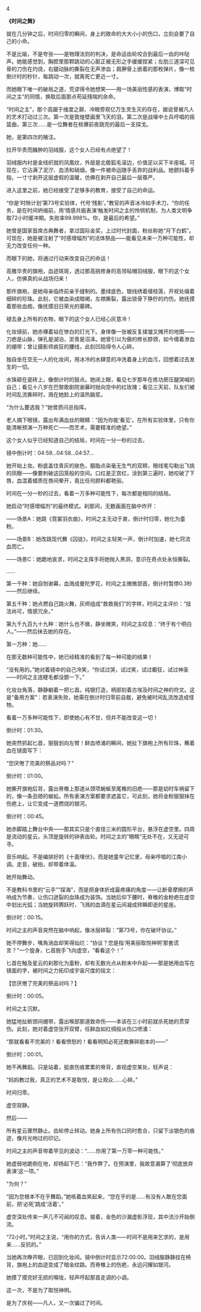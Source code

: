 4

**《时间之舞》**

就在几分钟之后，时间归零的瞬间，身上的致命的大大小小的伤口，立刻会要了自己的小命。

不是比喻，不是夸张——是物理法则的判决，是命运齿轮咬合到最后一齿的咔哒声。她能感觉到，胸腔里那颗跳动的心脏正被无形之手缓缓捏紧；左肋三道深可见骨的刀伤在灼烧，右腿动脉的撕裂在无声渗血；肩胛骨上嵌着的那枚弹片，像一枚倒计时的秒针，每跳动一次，就离死亡更近一寸。

而她眼下唯一的破局之道，荒谬得令她想笑——用一场美丽性感的表演，博取“时间之主”的同情，换取后面那点苟延残喘的余命。

“时间之主”，那个高踞于维度之巅、冷眼旁观亿万生灵生灭的存在，据说曾被凡人的艺术打动过三次。第一次是敦煌壁画里飞天的泪，第二次是战壕中士兵哼唱的摇篮曲，第三次……是一位舞者在核爆前夜跳完的最后一支探戈。

她，是第四次的赌注。

拉开华贵而臃肿的羽绒服，这个女人已经有点绝望了！

羽绒服内衬是金线织就的凤凰纹，外层是北极狐毛滚边，价值足以买下半座城。可现在，它沾满了泥泞、血渍和硝烟，像一件被命运随手丢弃的战利品。她颤抖着手指，一寸寸剥开这层虚假的温暖，仿佛在剥开自己最后一层尊严。

进入这里之前，她已经接受了足够多的教育，接受了自己的命运。

“你是‘时隙计划’第73号实验体，代号‘残影’。”教官的声音冰冷如手术刀，“你的任务，是在时间坍缩前，用‘情感共振表演’触发时间之主的怜悯机制，为人类文明争取72小时缓冲期。失败率99.998%。你，是最后的希望。”

她曾是国家首席古典舞者，拿过国际金奖，上过时代封面，粉丝称她“月下白鹤”。可现在，她是被注射了“时感增幅剂”的活体祭品——能看见未来一万种可能性，却无力改变任何一种。

而眼下的她，将通过行动来改变自己的命运！

高雅华贵的旗袍，血迹斑斑，透过那高挑修身的高领毡帽羽绒服，眼下的这个女人，仿佛真的从战场归来！

那件旗袍，是她母亲临终前亲手缝制的。墨绿底色，银线绣着缠枝莲，开衩处缀着细碎的珍珠。此刻，它被血染成暗褐，左襟撕裂，露出锁骨下狰狞的灼伤。她抚摸着那些血痂，像抚摸旧日荣光的墓碑。

褪去身上所有的衣物，眼下的这个女人已经心灰意冷！

化妆镜前，她赤裸着站在惨白的灯光下。身体像一张被反复揉皱又摊开的地图——刀疤是山脉，弹孔是湖泊，淤青是沼泽。她曾引以为傲的修长脖颈，如今缠着渗血的绷带；曾让摄影师疯狂的腰线，此刻凹陷得令人心碎。

独自坐在空无一人的化妆间，用冰冷的水肆意的冲洗着身上的血污，回想着过去发生的一切。

水珠砸在瓷砖上，像倒计时的鼓点。她闭上眼，看见七岁那年在练功房压腿哭喊的自己；看见十八岁在巴黎歌剧院谢幕时抛向空中的红玫瑰；看见三天前，队友们被时间乱流撕碎时，溅在她脸上的温热脑浆。

“为什么要选我？”她曾质问总指挥。

老人摘下眼镜，露出布满血丝的眼睛：“因为你能‘看见’。在所有实验体里，只有你能清晰预演一万种死亡——而艺术，需要精准的绝望。”

这个女人似乎已经知道自己的结局，时间在一分一秒的过去，

镜中倒计时：04:59…04:58…04:57…

她开始上妆。粉底盖住青灰的肤色，胭脂点染毫无生气的双颊，眼线笔勾勒出飞挑的凤眼——像要刺破这囚笼般的空间。口红是正宫红，涂到第三遍时，她咬破了下唇，血混着蜡质在唇间晕开，竟比任何颜料都艳丽。

时间在一分一秒的过去，看着一万多种可能性下，每次都是相同的结局。

她启动“时感增幅剂”的最终模式。刹那间，无数画面在脑中炸开：

——场景A：她跳《霓裳羽衣曲》，时间之主无动于衷，倒计时归零，她化为齑粉。

——场景B：她改跳现代舞《囚徒》，时间之主轻笑一声，倒计时加速，她七窍流血而亡。

——场景C：她跪地哀求，时间之主挥手将她抛入黑洞，意识在奇点处永恒撕裂。

……

第一千种：她自刎谢幕，血溅成曼陀罗花，时间之主微微颔首，倒计时暂停0.3秒——然后继续。

第五千种：她点燃自己跳火舞，灰烬组成“救救我们”的字样，时间之主评价：“技法尚可，情感冗余。”

第九千九百九十九种：她什么也不做，静坐微笑，时间之主叹息：“终于有个明白人。”——然后抹去她的存在。

第一万种：她……

在那无数种可能性中，她已经精准的看到了每一种可能的结果！

“没有用的。”她对着镜中的自己冷笑，“你试过哭，试过笑，试过癫狂，试过神圣——时间之主连睫毛都没颤一下。”

化妆台角落，静静躺着一把匕首。纯银打造，柄部刻着古埃及时间之神的符文。这是“备用方案”：若表演失败，她需在倒计时归零前自裁，避免被时间乱流改造成怪物。

看着一万多种可能性下，即使她心有不甘，但并不能改变这一切！

倒计时：01:30。

她突然抓起匕首，狠狠划向左臂！鲜血喷涌的瞬间，她扯下旗袍上所有珍珠，蘸着血在镜面写下：

“您厌倦了完美的祭品对吗？”

倒计时：01:00。

她撕开旗袍后背，露出脊椎上那道从颈项蜿蜒至尾椎的旧疤——那是幼时车祸留下的，像一条丑陋的蜈蚣。所有表演方案都要求遮盖它，可此刻，她将金粉狠狠抹在伤疤上，让它变成一道燃烧的银河。

倒计时：00:45。

她赤脚踏上舞台中央——那其实只是个直径三米的圆形平台，悬浮在虚空里。四周是流动的星云，头顶是旋转的钟表齿轮。时间之主的“眼睛”无处不在，又无迹可寻。

音乐响起。不是编排好的《十面埋伏》，而是她童年记忆里，母亲哼唱的江南小调。走音，破拍，却带着体温。

她开始舞动。

不是教科书里的“云手”“探海”，而是把身体折成最疼痛的角度——让断骨摩擦的声响成为节奏，让伤口迸裂的血珠成为装饰。当她后仰下腰时，脊椎的金粉疤在虚空中划出光弧；当她旋转腾跃时，飞溅的血滴在星云间凝成转瞬即逝的星座。

倒计时：00:15。

时间之主的声音突然在脑中响起，像冰层碎裂：“第73号，你在破坏协议。”

她不停舞步，嘴角淌血却笑得灿烂：“协议？您是指‘用美丽取悦神明’那套谎言？”一个旋身，匕首脱手飞向虚空，“看看这个！”

匕首在触及星云的刹那化为齑粉，却有无数光点从粉末中升起——那是她用血写在镜面的字，被时间之力拓印成宇宙尺度的铭文：

【您厌倦了完美的祭品对吗？】

倒计时：00:05。

时间之主沉默。

她猛地扯断颈间绷带，露出喉部那道致命伤——本该在三小时前就杀死她的贯穿伤。此刻，她对着虚空张开双臂，任鲜血如红绸般从伤口喷涌：

“那就看看不完美的！看看愤怒的！看看明知必死还敢撕碎剧本的——”

倒计时：00:01。

她不再舞蹈。只是站着，挺直伤痕累累的脊背，直视虚空某处，轻声说：

“妈妈教过我，真正的艺术不是取悦，是让观众……心碎。”

时间归零。

虚空寂静。

然后——

所有星云骤然静止。齿轮停止转动。她身上所有伤口同时愈合，只留下淡银色的痕迹，像月光吻过的印记。

时间之主的声音带着罕见的波动：“……你用了第一万零一种可能性。”

她虚弱地跪倒在地，却扬起下巴：“我作弊了。在预演里，我故意漏算了‘彻底放弃表演’这一项。”

“为何？”

“因为您根本不在乎舞蹈。”她咳着血笑起来，“您在乎的是……有没有人敢在您面前，把‘必死’跳成‘活着’。”

虚空深处传来一声几不可闻的叹息。接着，金色的沙漏虚影浮现，其中流沙开始倒流。

“72小时。”时间之主说，“用你的方式，告诉人类——时间不是用来乞求的，是用来……反抗的。”

当她再次睁开眼，已回到化妆间。镜中倒计时显示72:00:00。羽绒服静静挂在椅背，旗袍上的血迹变成了暗金纹路。而脊椎上的伤疤，永远闪耀如银河。

她摸了摸完好无损的喉咙，轻声哼起那首走调的小调。

这一次，不是为了取悦神明。

是为了庆祝——凡人，又一次骗过了时间。